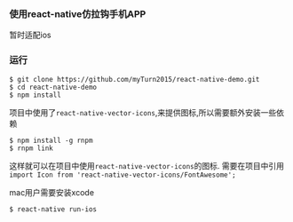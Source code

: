 ### 使用react-native仿拉钩手机APP
暂时适配ios

### 运行
```
$ git clone https://github.com/myTurn2015/react-native-demo.git
$ cd react-native-demo
$ npm install
```
项目中使用了`react-native-vector-icons`,来提供图标,所以需要额外安装一些依赖

```
$ npm install -g rnpm
$ rnpm link
```
这样就可以在项目中使用`react-native-vector-icons`的图标.
需要在项目中引用`import Icon from 'react-native-vector-icons/FontAwesome';`

mac用户需要安装xcode

```
$ react-native run-ios
```
